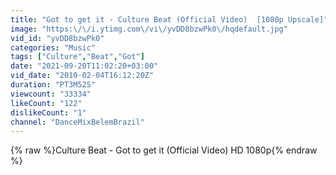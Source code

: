 ```yaml
---
title: "Got to get it - Culture Beat (Official Video)  [1080p Upscale]"
image: "https:\/\/i.ytimg.com\/vi\/yvDD8bzwPk0\/hqdefault.jpg"
vid_id: "yvDD8bzwPk0"
categories: "Music"
tags: ["Culture","Beat","Got"]
date: "2021-09-20T11:02:20+03:00"
vid_date: "2010-02-04T16:12:20Z"
duration: "PT3M52S"
viewcount: "33334"
likeCount: "122"
dislikeCount: "1"
channel: "DanceMixBelemBrazil"
---
```

{% raw %}Culture Beat - Got to get it (Official Video) HD 1080p{% endraw %}
